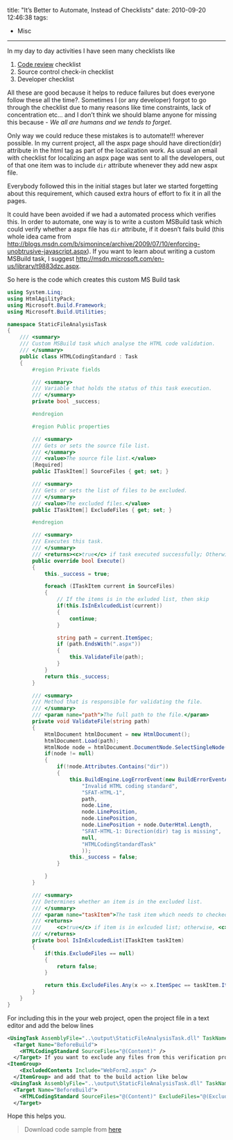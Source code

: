 title: "It’s Better to Automate, Instead of Checklists"
date: 2010-09-20 12:46:38
tags:
- Misc
---

In my day to day activities I have seen many checklists like

1. [Code review](http://en.wikipedia.org/wiki/Code_review) checklist
2. Source control check-in checklist
2. Developer checklist

All these are good because it helps to reduce failures but does everyone follow these all the time?. Sometimes I (or any developer) forgot to go through the checklist due to many reasons like time constraints, lack of concentration etc… and I don’t think we should blame anyone for missing this because - *We all are humans and we tends to forget*.

Only way we could reduce these mistakes is to automate!!! wherever possible. In my current project, all the aspx page should have direction(dir) attribute in the html tag as part of the localization work. As usual an email with  checklist for localizing an aspx page was sent to all the developers, out of that one item was to include `dir` attribute whenever they add new aspx file.

Everybody followed this in the initial stages but later we started forgetting about this requirement, which caused extra hours of effort to fix it in all the pages.

It could have been avoided if we had a automated process which verifies this. In order to automate, one way is to write a custom MSBuild task which could verify whether a aspx file has `dir` attribute, if it doesn’t fails build (this whole idea came from http://blogs.msdn.com/b/simonince/archive/2009/07/10/enforcing-unobtrusive-javascript.aspx). If you want to learn about writing a custom MSBuild task, I suggest http://msdn.microsoft.com/en-us/library/t9883dzc.aspx.

So here is the  code which creates this custom MS Build task

```cs
using System.Linq;
using HtmlAgilityPack;
using Microsoft.Build.Framework;
using Microsoft.Build.Utilities;

namespace StaticFileAnalysisTask
{
    /// <summary>
    /// Custom MSBuild task which analyse the HTML code validation.
    /// </summary>
    public class HTMLCodingStandard : Task
    {
        #region Private fields

        /// <summary>
        /// Variable that holds the status of this task execution.
        /// </summary>
        private bool _success;

        #endregion

        #region Public properties

        /// <summary>
        /// Gets or sets the source file list.
        /// </summary>
        /// <value>The source file list.</value>
        [Required]
        public ITaskItem[] SourceFiles { get; set; }

        /// <summary>
        /// Gets or sets the list of files to be excluded.
        /// </summary>
        /// <value>The excluded files.</value>
        public ITaskItem[] ExcludeFiles { get; set; }

        #endregion

        /// <summary>
        /// Executes this task.
        /// </summary>
        /// <returns><c>true</c> if task executed successfully; Otherwise, <c>false</c>.</returns>
        public override bool Execute()
        {
            this._success = true;

            foreach (ITaskItem current in SourceFiles)
            {
                // If the items is in the exluded list, then skip
                if(this.IsInExlcudedList(current))
                {
                    continue;
                }

                string path = current.ItemSpec;
                if (path.EndsWith(".aspx"))
                {
                    this.ValidateFile(path);
                }
            }
            return this._success;
        }

        /// <summary>
        /// Method that is responsible for validating the file.
        /// </summary>
        /// <param name="path">The full path to the file.</param>
        private void ValidateFile(string path)
        {
            HtmlDocument htmlDocument = new HtmlDocument();
            htmlDocument.Load(path);
            HtmlNode node = htmlDocument.DocumentNode.SelectSingleNode("//html");
            if(node != null)
            {
                if(!node.Attributes.Contains("dir"))
                {
                    this.BuildEngine.LogErrorEvent(new BuildErrorEventArgs(
                        "Invalid HTML coding standard",
                        "SFAT-HTML-1",
                        path,
                        node.Line,
                        node.LinePosition,
                        node.LinePosition,
                        node.LinePosition + node.OuterHtml.Length,
                        "SFAT-HTML-1: Direction(dir) tag is missing",
                        null,
                        "HTMLCodingStandardTask"
                        ));
                    this._success = false;
                }

            }
        }

        /// <summary>
        /// Determines whether an item is in the excluded list.
        /// </summary>
        /// <param name="taskItem">The task item which needs to checked.</param>
        /// <returns>
        ///     <c>true</c> if item is in exlcuded list; otherwise, <c>false</c>.
        /// </returns>
        private bool IsInExlcudedList(ITaskItem taskItem)
        {
            if(this.ExcludeFiles == null)
            {
                return false;
            }

            return this.ExcludeFiles.Any(x => x.ItemSpec == taskItem.ItemSpec);
        }
    }
}
```

For including this in the your web project, open the project file in a text editor and add the below lines

```xml
<UsingTask AssemblyFile="..\output\StaticFileAnalysisTask.dll" TaskName="HTMLCodingStandard" />
  <Target Name="BeforeBuild">
    <HTMLCodingStandard SourceFiles="@(Content)" />
  </Target> If you want to exclude any files from this verification process, then define an ItemGroup
<ItemGroup>
    <ExcludedContents Include="WebForm2.aspx" />
  </ItemGroup> and add that to the build action like below
 <UsingTask AssemblyFile="..\output\StaticFileAnalysisTask.dll" TaskName="HTMLCodingStandard" />
  <Target Name="BeforeBuild">
    <HTMLCodingStandard SourceFiles="@(Content)" ExcludeFiles="@(ExcludedContents)" />
  </Target>
```
Hope this helps you.

> Download code sample from [here](//static.rajeeshcv.com/download/TestWebApplication.zip)
